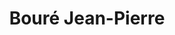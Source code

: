 ---
title: "Bouré Jean-Pierre"
url: /chateau-thierry/boure-jean-pierre/
shop: matériel informatique
---